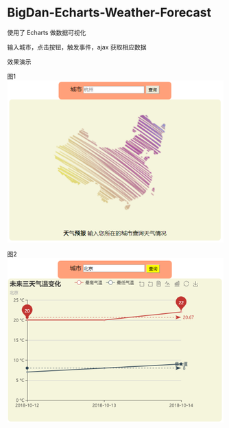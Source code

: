 # BigDan-Echarts-Weather-Forecast
使用了 Echarts 做数据可视化

输入城市，点击按钮，触发事件，ajax 获取相应数据

效果演示

图1
![Image text](https://github.com/BigDannnnn/img-folder/blob/master/w1.png)

图2
![Image text](https://github.com/BigDannnnn/img-folder/blob/master/w2.png)

